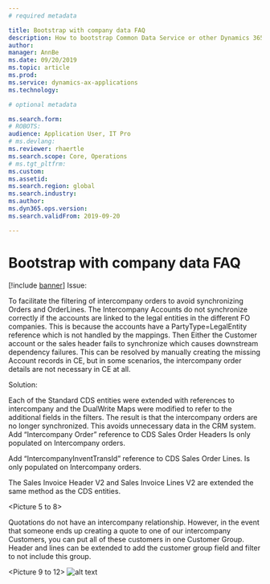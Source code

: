 ```yaml
---
# required metadata

title: Bootstrap with company data FAQ
description: How to bootstrap Common Data Service or other Dynamics 365 app data with company information before enabling dual-write connection. 
author:  
manager: AnnBe
ms.date: 09/20/2019
ms.topic: article
ms.prod: 
ms.service: dynamics-ax-applications
ms.technology: 

# optional metadata

ms.search.form: 
# ROBOTS: 
audience: Application User, IT Pro
# ms.devlang: 
ms.reviewer: rhaertle
ms.search.scope: Core, Operations
# ms.tgt_pltfrm: 
ms.custom: 
ms.assetid: 
ms.search.region: global
ms.search.industry: 
ms.author: 
ms.dyn365.ops.version: 
ms.search.validFrom: 2019-09-20

---
```


# Bootstrap with company data FAQ
 
[!include [banner](../../includes/banner.md)]
Issue:

To facilitate the filtering of intercompany orders to avoid synchronizing Orders and OrderLines.
The Intercompany Accounts do not synchronize correctly if the accounts are linked to the legal entities in the different FO companies. This is because the accounts have a PartyType=LegalEntity reference which is not handled by the mappings. Then Either the Customer account or the sales header fails to synchronize which causes downstream dependency failures. This can be resolved by manually creating the missing Account records in CE, but in some scenarios, the intercompany order details are not necessary in CE at all.

Solution:

Each of the Standard CDS entities were extended with references to intercompany and the DualWrite Maps were modified to refer to the additional fields in the filters. The result is that the intercompany orders are no longer synchronized. This avoids unnecessary data in the CRM system.
Add “Intercompany Order” reference to CDS Sales Order Headers Is only populated on Intercompany orders.
 

<Picture1>
 <Picture2>

Add “IntercompanyInventTransId” reference to CDS Sales Order Lines.  Is only populated on Intercompany orders.
 
 
<picture3>
 <picture4>

The Sales Invoice Header V2 and Sales Invoice Lines V2 are extended the same method as the CDS entities.

 <Picture 5 to 8>
 

Quotations do not have an intercompany relationship. However, in the event that someone ends up creating a quote to one of our intercompany Customers, you can put all of these customers in one Customer Group.  Header and lines can be extended to add the customer group field and filter to not include this group.
 
 
 <Picture 9 to 12>
 ![alt text](media/image1.png)
 
     

